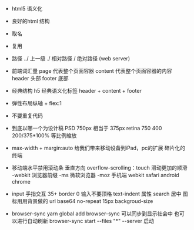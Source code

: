 - html5 语义化
- 良好的html 结构
- 取名
- 复用

- 路径 ../ 上一级 ./ 相对路径 / 绝对路径 (web server)

- 前端词汇量
    page 代表整个页面容器
    content 代表整个页面容器的内容
    header 头部
    footer 底部
- 经典结构 h5 经典语义化标签
    header + content + footer
- 弹性布局纵轴 + flex:1
- 不要重复代码
- 到底以哪一个为设计稿 PSD 750px 相当于 375px retina
    750  400  200/375*100% 等比例缩放
- max-width + margin:auto 给我们带来移动设备到iPad，pc的扩展 碎片化的终端
- 移动端水平禁用滚动条 垂直方向 overflow-scrolling：touch 滑动更加的顺滑
    -webkit 浏览器前缀 -ms 微软浏览器 -moz 
    手机端 webkit safari android chrome
- input
    手指交互 35+
    border 0
    输入不要顶格 text-indent 属性
    search 居中 
    图标用用背景做的 url base64 no-repeat 15px
    backgroud-size 

- browser-sync
    yarn global add browser-sync 
    可以同步到显示社会中 也可以进行自动刷新
    browser-sync start --files "*" --server 启动